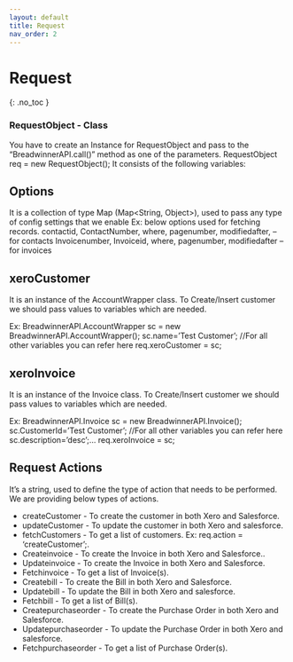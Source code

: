 ```yaml
---
layout: default
title: Request
nav_order: 2
---
```


# Request
{: .no_toc }


### RequestObject - Class
You have to create an Instance for RequestObject and pass to the “BreadwinnerAPI.call()” method as one of the parameters. RequestObject req = new RequestObject(); It consists of the following variables:

## Options 
It is a collection of type Map (Map<String, Object>), used to pass any type of config settings that we enable Ex: below options used for fetching records. contactid, ContactNumber, where, pagenumber, modifiedafter, – for contacts Invoicenumber, Invoiceid, where, pagenumber, modifiedafter – for invoices

## xeroCustomer
It is an instance of the AccountWrapper class. To Create/Insert customer we should pass values to variables which are needed.

Ex: BreadwinnerAPI.AccountWrapper sc = new BreadwinnerAPI.AccountWrapper(); sc.name=’Test Customer’; //For all other variables you can refer here req.xeroCustomer = sc;

## xeroInvoice
It is an instance of the Invoice class. To Create/Insert customer we should pass values to variables which are needed.

Ex: BreadwinnerAPI.Invoice sc = new BreadwinnerAPI.Invoice(); sc.CustomerId=’Test Customer’; //For all other variables you can refer here sc.description=’desc’;… req.xeroInvoice = sc;

## Request Actions
It’s a string, used to define the type of action that needs to be performed. We are providing below types of actions.

<ul>

<li>createCustomer - To create the customer in both Xero and Salesforce.</li>
<li>updateCustomer - To update the customer in both Xero and salesforce.</li>
<li>fetchCustomers - To get a list of customers. Ex: req.action = ‘createCustomer’;.</li>
<li>Createinvoice - To create the Invoice in both Xero and Salesforce..</li>
<li>Updateinvoice - To create the Invoice in both Xero and Salesforce.</li>
<li>Fetchinvoice - To get a list of Invoice(s).</li>
<li>Createbill - To create the Bill in both Xero and Salesforce.</li>
<li>Updatebill - To update the Bill in both Xero and salesforce.</li>
<li>Fetchbill - To get a list of Bill(s).</li>
<li>Createpurchaseorder - To create the Purchase Order in both Xero and Salesforce.</li>
<li>Updatepurchaseorder - To update the Purchase Order in both Xero and salesforce.</li>
<li>Fetchpurchaseorder - To get a list of Purchase Order(s).</li>

</ul>